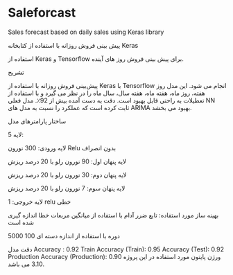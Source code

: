 # Saleforcast
Sales forecast based on daily sales using Keras library

پیش بینی فروش روزانه با استفاده از کتابخانه  Keras

استفاده از Keras و Tensorflow برای پیش بینی فروش روز های آینده.


تشریح

پیش‌بینی فروش روزانه با استفاده از Keras با Tensorflow انجام می‌ شود.
این مدل روز هفته، روز ماه، هفته ماه، هفته سال، سال ماه را در نظر می گیرد و با استفاده از تعطیلات به راحتی قابل بهبود است. 
دقت به دست آمده بیش از 92٪. مدل فعلی NN ثابت کرده است که عملکرد را نسبت به مدل های ARIMA بهبود می بخشد.

ساختار پارامترهای مدل


5 لایه:


 لایه ورودی: 300 نورون Relu بدون انصراف
 
 لایه پنهان اول: 90 نورون رلو با 20 درصد ریزش
 
 لایه پنهان دوم: 30 نورون رلو با 20 درصد ریزش
 
 لایه پنهان سوم: 7 نورون رلو با 20 درصد ریزش
 
 لایه خروجی: 1 relu خطی
 
 

بهینه ساز مورد استفاده: تابع ضرر آدام با استفاده از میانگین مربعات خطا اندازه گیری شده است



 5000 دوره با استفاده از اندازه دسته ای 100

دقت مدل
Accuracy : 0.92 Train
Accuracy (Train): 0.95
Accuracy (Test): 0.92 Production
Accuracy (Production): 0.90
 ورژن پایتون مورد استفاده در این پروژه 3.10 می باشد.
